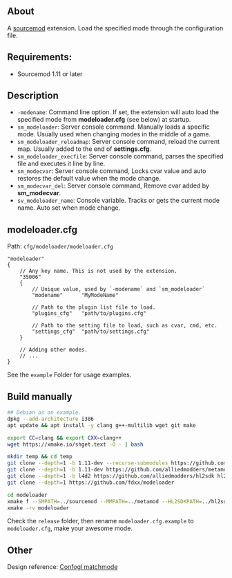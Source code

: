 ## About
A [sourcemod](https://github.com/alliedmodders/sourcemod) extension. Load the specified mode through the configuration file. 

## Requirements:
- Sourcemod 1.11 or later

## Description
- `-modename`: Command line option. If set, the extension will auto load the specified mode from **modeloader.cfg** (see below) at startup.
- `sm_modeloader`: Server console command. Manually loads a specific mode. Usually used when changing modes in the middle of a game.
- `sm_modeloader_reloadmap`: Server console command, reload the current map. Usually added to the end of **settings.cfg**.
- `sm_modeloader_execfile`: Server console command, parses the specified file and executes it line by line.
- `sm_modecvar`: Server console command, Locks cvar value and auto restores the default value when the mode change.
- `sm_modecvar_del`: Server console command, Remove cvar added by **sm_modecvar**.
- `sv_modeloader_name`: Console variable. Tracks or gets the current mode name. Auto set when mode change.

## modeloader.cfg
Path: `cfg/modeloader/modeloader.cfg`

```vdf
"modeloader"
{	
    // Any key name. This is not used by the extension. 
    "35006" 
    {
        // Unique value, used by `-modename` and `sm_modeloader`
        "modename"      "MyModeName"

        // Path to the plugin list file to load.
        "plugins_cfg"   "path/to/plugins.cfg"

        // Path to the setting file to load, such as cvar, cmd, etc.
        "settings_cfg"  "path/to/settings.cfg"
    }

    // Adding other modes.
    // ...
}
```

See the `example` Folder for usage examples.

## Build manually
```bash
## Debian as an example.
dpkg --add-architecture i386
apt update && apt install -y clang g++-multilib wget git make

export CC=clang && export CXX=clang++
wget https://xmake.io/shget.text -O - | bash

mkdir temp && cd temp
git clone --depth=1 -b 1.11-dev --recurse-submodules https://github.com/alliedmodders/sourcemod sourcemod
git clone --depth=1 -b 1.11-dev https://github.com/alliedmodders/metamod-source metamod
git clone --depth=1 -b l4d2 https://github.com/alliedmodders/hl2sdk hl2sdk-l4d2
git clone --depth=1 https://github.com/fdxx/modeloader

cd modeloader
xmake f --SMPATH=../sourcemod --MMPATH=../metamod --HL2SDKPATH=../hl2sdk-l4d2
xmake -rv modeloader
```

Check the `release` folder, then rename `modeloader.cfg.example` to `modeloader.cfg`, make your awesome mode.

## Other
Design reference: [Confogl matchmode](https://github.com/SirPlease/L4D2-Competitive-Rework)
